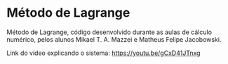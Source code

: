 # Método de Lagrange

Método de Lagrange, código desenvolvido durante as aulas de cálculo numérico, pelos alunos Mikael T. A. Mazzei e Matheus Felipe Jacobowski.

Link do vídeo explicando o sistema: https://youtu.be/gCxD41JTnxg
